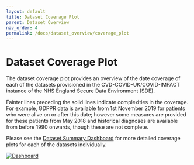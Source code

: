 ```yaml
---
layout: default
title: Dataset Coverage Plot
parent: Dataset Overview
nav_order: 4
permalink: /docs/dataset_overview/coverage_plot
---
```


# Dataset Coverage Plot

The dataset coverage plot provides an overview of the date coverage of each of the datasets provisioned in the CVD-COVID-UK/COVID-IMPACT instance of the NHS England Secure Data Environment (SDE). 

Fainter lines preceding the solid lines indicate complexities in the coverage. For example, GDPPR data is available from 1st November 2019 for patients who were alive on or after this date; however some measures are provided for these patients from May 2018 and historical diagnoses are available from before 1990 onwards, though these are not complete. 

Please see the <a href="https://bhfdatasciencecentre.org/dashboard/" target="_blank">Dataset Summary Dashboard</a> for more detailed coverage plots for each of the datasets individually.


<a href="https://bhfdsc.github.io/documentation/assets/images/dataset_coverage_plot.png" target="_blank">
  <img src="https://bhfdsc.github.io/documentation/assets/images/dataset_coverage_plot.png" alt="Dashboard">
</a>
